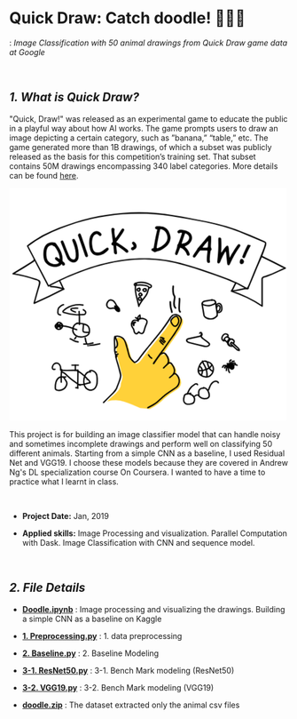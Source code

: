 # Quick Draw: Catch doodle! 🐶🐼🐷
: *Image Classification with 50 animal drawings from Quick Draw game data at Google*

<br>

## ***1. What is Quick Draw?***
"Quick, Draw!" was released as an experimental game to educate the public in a playful way about how AI works. The game prompts users to draw an image depicting a certain category, such as ”banana,” “table,” etc. The game generated more than 1B drawings, of which a subset was publicly released as the basis for this competition’s training set. That subset contains 50M drawings encompassing 340 label categories. More details can be found [here](https://towardsdatascience.com/quick-draw-the-worlds-largest-doodle-dataset-823c22ffce6b).

![img](https://github.com/jjone36/Doodle/blob/master/img.png)

This project is for building an image classifier model that can handle noisy and sometimes incomplete drawings and perform well on classifying 50 different animals. Starting from a simple CNN as a baseline, I used Residual Net and VGG19. I choose these models because they are covered in Andrew Ng's DL specialization course On Coursera. I wanted to have a time to practice what I learnt in class.

<br>

* **Project Date:** Jan, 2019

* **Applied skills:** Image Processing and visualization. Parallel Computation with Dask. Image Classification with CNN and sequence model.

<br>

## ***2. File Details***
- **[Doodle.ipynb](https://www.kaggle.com/jjone36/the-easiest-code-for-catching-doodle)** : Image processing and visualizing the drawings. Building a simple CNN as a baseline on Kaggle

- **[1. Preprocessing.py](https://github.com/jjone36/Doodle/blob/master/1.%20Preprocessing.py)** : 1. data preprocessing
- **[2. Baseline.py](https://github.com/jjone36/Doodle/blob/master/2.%20Baseline.py)** : 2. Baseline Modeling
- **[3-1. ResNet50.py](https://github.com/jjone36/Doodle/blob/master/3-1.ResNet50.py)** : 3-1. Bench Mark modeling (ResNet50)
- **[3-2. VGG19.py](https://github.com/jjone36/Doodle/blob/master/3-2.VGG19.py)** : 3-2. Bench Mark modeling (VGG19)
- **[doodle.zip](https://github.com/jjone36/Doodle/blob/master/doodle.zip)** : The dataset extracted only the animal csv files

<br>
